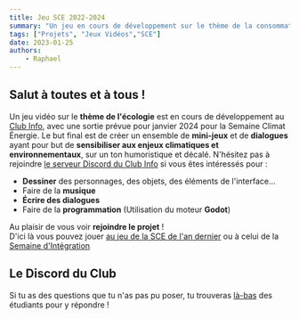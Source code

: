 ```yaml
---
title: Jeu SCE 2022-2024
summary: "Un jeu en cours de développement sur le thème de la consommation énergétique"
tags: ["Projets", "Jeux Vidéos","SCE"]
date: 2023-01-25
authors:
    - Raphael
---
```

## Salut à toutes et à tous !
Un jeu vidéo sur le **thème de l'écologie** est en cours de développement au [Club Info](https://discord.com/invite/9G8cWyK), avec une sortie prévue pour janvier 2024 pour la Semaine Climat Énergie. 
Le but final est de créer un ensemble de **mini-jeux** et de **dialogues** ayant pour but de **sensibiliser aux enjeux climatiques et environnementaux**, sur un ton humoristique et décalé. 
N'hésitez pas à rejoindre [le serveur Discord du Club Info](https://discord.com/invite/9G8cWyK) si vous êtes intéressés pour :
- **Dessiner** des personnages, des objets, des éléments de l'interface...
- Faire de la **musique**
- **Écrire des dialogues**
- Faire de la **programmation** (Utilisation du moteur **Godot**)

Au plaisir de vous voir **rejoindre le projet** !<br>
D'ici là vous pouvez jouer [au jeu de la SCE de l'an dernier](https://newgz.itch.io/trash-sort)
ou à celui de la [Semaine d'Intégration](https://etud.insa-toulouse.fr/~superPPA/Web/index.html)

## Le Discord du Club
Si tu as des questions que tu n'as pas pu poser, tu trouveras [là-bas](https://discord.com/invite/9G8cWyK) des étudiants pour y répondre !